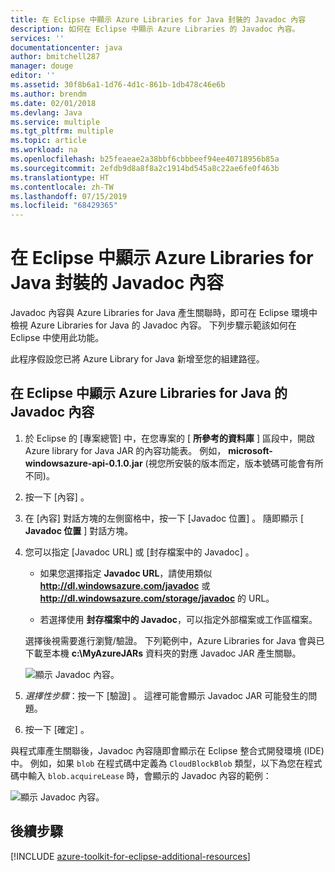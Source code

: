 ```yaml
---
title: 在 Eclipse 中顯示 Azure Libraries for Java 封裝的 Javadoc 內容
description: 如何在 Eclipse 中顯示 Azure Libraries 的 Javadoc 內容。
services: ''
documentationcenter: java
author: bmitchell287
manager: douge
editor: ''
ms.assetid: 30f8b6a1-1d76-4d1c-861b-1db478c46e6b
ms.author: brendm
ms.date: 02/01/2018
ms.devlang: Java
ms.service: multiple
ms.tgt_pltfrm: multiple
ms.topic: article
ms.workload: na
ms.openlocfilehash: b25feaeae2a38bbf6cbbbeef94ee40718956b85a
ms.sourcegitcommit: 2efdb9d8a8f8a2c1914bd545a8c22ae6fe0f463b
ms.translationtype: HT
ms.contentlocale: zh-TW
ms.lasthandoff: 07/15/2019
ms.locfileid: "68429365"
---
```

# <a name="displaying-javadoc-content-in-eclipse-for-the-azure-libraries-package-for-java"></a>在 Eclipse 中顯示 Azure Libraries for Java 封裝的 Javadoc 內容

Javadoc 內容與 Azure Libraries for Java 產生關聯時，即可在 Eclipse 環境中檢視 Azure Libraries for Java 的 Javadoc 內容。 下列步驟示範該如何在 Eclipse 中使用此功能。

此程序假設您已將 Azure Library for Java 新增至您的組建路徑。

## <a name="to-display-javadoc-content-in-eclipse-for-the-azure-libraries-for-java"></a>在 Eclipse 中顯示 Azure Libraries for Java 的 Javadoc 內容

1. 於 Eclipse 的 [專案總管] 中，在您專案的 [ **所參考的資料庫** ] 區段中，開啟 Azure library for Java JAR 的內容功能表。 例如， **microsoft-windowsazure-api-0.1.0.jar** (視您所安裝的版本而定，版本號碼可能會有所不同)。

1. 按一下 [內容]  。

1. 在 [內容]  對話方塊的左側窗格中，按一下 [Javadoc 位置]  。 隨即顯示 [ **Javadoc 位置** ] 對話方塊。

1. 您可以指定 [Javadoc URL]  或 [封存檔案中的 Javadoc]  。

   * 如果您選擇指定 **Javadoc URL**，請使用類似 **http://dl.windowsazure.com/javadoc** 或 **http://dl.windowsazure.com/storage/javadoc** 的 URL。

   * 若選擇使用 **封存檔案中的 Javadoc**，可以指定外部檔案或工作區檔案。

   選擇後視需要進行瀏覽/驗證。 下列範例中，Azure Libraries for Java 會與已下載至本機 **c:\MyAzureJARs** 資料夾的對應 Javadoc JAR 產生關聯。

   ![顯示 Javadoc 內容。][ic553487]

1. *選擇性步驟*：按一下 [驗證]  。 這裡可能會顯示 Javadoc JAR 可能發生的問題。

1. 按一下 [確定]  。

與程式庫產生關聯後，Javadoc 內容隨即會顯示在 Eclipse 整合式開發環境 (IDE) 中。 例如，如果 `blob` 在程式碼中定義為 `CloudBlockBlob` 類型，以下為您在程式碼中輸入 `blob.acquireLease` 時，會顯示的 Javadoc 內容的範例：

![顯示 Javadoc 內容。][ic553488]

## <a name="next-steps"></a>後續步驟

[!INCLUDE [azure-toolkit-for-eclipse-additional-resources](../includes/azure-toolkit-for-eclipse-additional-resources.md)]

<!-- URL List -->

<!-- Legacy MSDN URL = https://msdn.microsoft.com/library/azure/hh698319.aspx -->

<!-- IMG List -->

[ic553487]: media/azure-toolkit-for-eclipse-displaying-javadoc-content-for-azure-libraries/ic553487.png
[ic553488]: media/azure-toolkit-for-eclipse-displaying-javadoc-content-for-azure-libraries/ic553488.png
